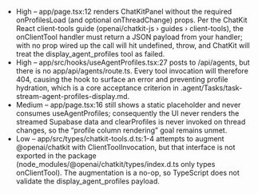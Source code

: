 - High – app/page.tsx:12 renders ChatKitPanel without the required onProfilesLoad (and optional onThreadChange) props.
Per the ChatKit React client-tools guide (openai/chatkit-js › guides › client-tools), the onClientTool handler must
return a JSON payload from your handler; with no prop wired up the call will hit undefined, throw, and ChatKit will
treat the display_agent_profiles tool as failed.
- High – app/src/hooks/useAgentProfiles.tsx:27 posts to /api/agents, but there is no app/api/agents/route.ts. Every
tool invocation will therefore 404, causing the hook to surface an error and preventing profile hydration, which is a
core acceptance criterion in .agent/Tasks/task-stream-agent-profiles-display.md.
- Medium – app/page.tsx:16 still shows a static placeholder and never consumes useAgentProfiles; consequently the UI
never renders the streamed Supabase data and clearProfiles is never invoked on thread changes, so the “profile column
rendering” goal remains unmet.
- Low – app/src/types/chatkit-tools.d.ts:1-4 attempts to augment @openai/chatkit with ClientToolInvocation, but that
interface is not exported in the package (node_modules/@openai/chatkit/types/index.d.ts only types onClientTool). The
augmentation is a no-op, so TypeScript does not validate the display_agent_profiles payload.